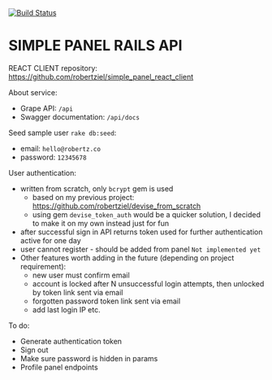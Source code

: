 <!-- Build Status -->
<a href="https://travis-ci.org/robertziel/simple_panel_rails_backend">
  <img src="https://travis-ci.org/robertziel/simple_panel_rails_backend.svg" alt="Build Status" />
</a>

# SIMPLE PANEL RAILS API

REACT CLIENT repository:
https://github.com/robertziel/simple_panel_react_client

About service:
* Grape API: `/api`
* Swagger documentation: `/api/docs`

Seed sample user `rake db:seed`:
* email: `hello@robertz.co`
* password: `12345678`

User authentication:
* written from scratch, only `bcrypt` gem is used
  * based on my previous project:
  https://github.com/robertziel/devise_from_scratch
  * using gem `devise_token_auth` would be a quicker solution, I decided to make it on my own instead just for fun
* after successful sign in API returns token used for further authentication active for one day
* user cannot register - should be added from panel `Not implemented yet`
* Other features worth adding in the future (depending on project requirement):
  * new user must confirm email
  * account is locked after N unsuccessful login attempts, then unlocked by token link sent via email
  * forgotten password token link sent via email
  * add last login IP etc.

To do:
* Generate authentication token
* Sign out
* Make sure password is hidden in params
* Profile panel endpoints
